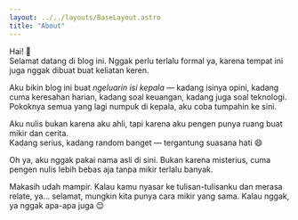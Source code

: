 ```yaml
---
layout: ../../layouts/BaseLayout.astro
title: "About"
---
```



Hai! 👋  
Selamat datang di blog ini. Nggak perlu terlalu formal ya, karena tempat ini juga nggak dibuat buat keliatan keren.

Aku bikin blog ini buat *ngeluarin isi kepala* — kadang isinya opini, kadang cuma keresahan harian, kadang soal keuangan, kadang juga soal teknologi. Pokoknya semua yang lagi numpuk di kepala, aku coba tumpahin ke sini.

Aku nulis bukan karena aku ahli, tapi karena aku pengen punya ruang buat mikir dan cerita.  
Kadang serius, kadang random banget — tergantung suasana hati 😄

Oh ya, aku nggak pakai nama asli di sini. Bukan karena misterius, cuma pengen nulis lebih bebas aja tanpa mikir terlalu banyak.

Makasih udah mampir. Kalau kamu nyasar ke tulisan-tulisanku dan merasa relate, ya... selamat, mungkin kita punya cara mikir yang sama. Kalau nggak, ya nggak apa-apa juga 😌
